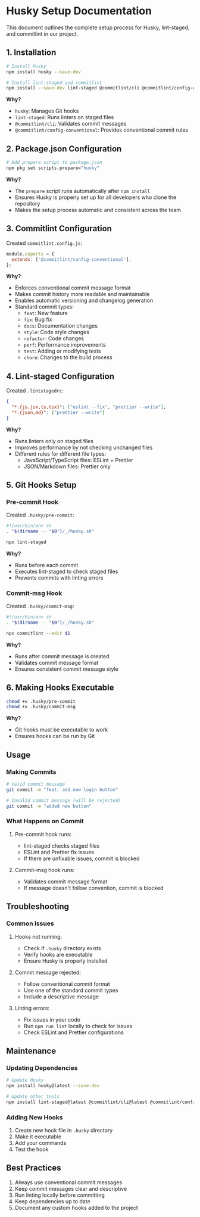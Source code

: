 # Husky Setup Documentation

This document outlines the complete setup process for Husky, lint-staged, and commitlint in our project.

## 1. Installation

```bash
# Install Husky
npm install husky --save-dev

# Install lint-staged and commitlint
npm install --save-dev lint-staged @commitlint/cli @commitlint/config-conventional
```

**Why?**
- `husky`: Manages Git hooks
- `lint-staged`: Runs linters on staged files
- `@commitlint/cli`: Validates commit messages
- `@commitlint/config-conventional`: Provides conventional commit rules

## 2. Package.json Configuration

```bash
# Add prepare script to package.json
npm pkg set scripts.prepare="husky"
```

**Why?**
- The `prepare` script runs automatically after `npm install`
- Ensures Husky is properly set up for all developers who clone the repository
- Makes the setup process automatic and consistent across the team

## 3. Commitlint Configuration

Created `commitlint.config.js`:
```javascript
module.exports = {
  extends: ['@commitlint/config-conventional'],
};
```

**Why?**
- Enforces conventional commit message format
- Makes commit history more readable and maintainable
- Enables automatic versioning and changelog generation
- Standard commit types:
  - `feat`: New feature
  - `fix`: Bug fix
  - `docs`: Documentation changes
  - `style`: Code style changes
  - `refactor`: Code changes
  - `perf`: Performance improvements
  - `test`: Adding or modifying tests
  - `chore`: Changes to the build process

## 4. Lint-staged Configuration

Created `.lintstagedrc`:
```json
{
  "*.{js,jsx,ts,tsx}": ["eslint --fix", "prettier --write"],
  "*.{json,md}": ["prettier --write"]
}
```

**Why?**
- Runs linters only on staged files
- Improves performance by not checking unchanged files
- Different rules for different file types:
  - JavaScript/TypeScript files: ESLint + Prettier
  - JSON/Markdown files: Prettier only

## 5. Git Hooks Setup

### Pre-commit Hook
Created `.husky/pre-commit`:
```bash
#!/usr/bin/env sh
. "$(dirname -- "$0")/_/husky.sh"

npx lint-staged
```

**Why?**
- Runs before each commit
- Executes lint-staged to check staged files
- Prevents commits with linting errors

### Commit-msg Hook
Created `.husky/commit-msg`:
```bash
#!/usr/bin/env sh
. "$(dirname -- "$0")/_/husky.sh"

npx commitlint --edit $1
```

**Why?**
- Runs after commit message is created
- Validates commit message format
- Ensures consistent commit message style

## 6. Making Hooks Executable

```bash
chmod +x .husky/pre-commit
chmod +x .husky/commit-msg
```

**Why?**
- Git hooks must be executable to work
- Ensures hooks can be run by Git

## Usage

### Making Commits
```bash
# Valid commit message
git commit -m "feat: add new login button"

# Invalid commit message (will be rejected)
git commit -m "added new button"
```

### What Happens on Commit
1. Pre-commit hook runs:
   - lint-staged checks staged files
   - ESLint and Prettier fix issues
   - If there are unfixable issues, commit is blocked

2. Commit-msg hook runs:
   - Validates commit message format
   - If message doesn't follow convention, commit is blocked

## Troubleshooting

### Common Issues
1. Hooks not running:
   - Check if `.husky` directory exists
   - Verify hooks are executable
   - Ensure Husky is properly installed

2. Commit message rejected:
   - Follow conventional commit format
   - Use one of the standard commit types
   - Include a descriptive message

3. Linting errors:
   - Fix issues in your code
   - Run `npm run lint` locally to check for issues
   - Check ESLint and Prettier configurations

## Maintenance

### Updating Dependencies
```bash
# Update Husky
npm install husky@latest --save-dev

# Update other tools
npm install lint-staged@latest @commitlint/cli@latest @commitlint/config-conventional@latest --save-dev
```

### Adding New Hooks
1. Create new hook file in `.husky` directory
2. Make it executable
3. Add your commands
4. Test the hook

## Best Practices
1. Always use conventional commit messages
2. Keep commit messages clear and descriptive
3. Run linting locally before committing
4. Keep dependencies up to date
5. Document any custom hooks added to the project 